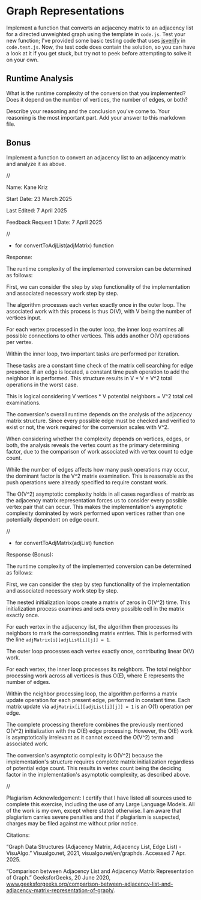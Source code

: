 # Graph Representations

Implement a function that converts an adjacency matrix to an adjacency list for
a directed unweighted graph using the template in `code.js`. Test your new
function; I've provided some basic testing code that uses
[jsverify](https://jsverify.github.io/) in `code.test.js`. Now, the test code
does contain the solution, so you can have a look at it if you get stuck, but
try not to peek before attempting to solve it on your own.

## Runtime Analysis

What is the runtime complexity of the conversion that you implemented? Does it
depend on the number of vertices, the number of edges, or both?

Describe your reasoning and the conclusion you've come to. Your reasoning is the
most important part. Add your answer to this markdown file.

## Bonus

Implement a function to convert an adjacency list to an adjacency matrix and
analyze it as above.


//


Name: Kane Kriz

Start Date: 23 March 2025

Last Edited: 7 April 2025

Feedback Request 1 Date: 7 April 2025


//


* for convertToAdjList(adjMatrix) function

Response:


The runtime complexity of the implemented conversion can be determined as follows:

First, we can consider the step by step functionality of the implementation and associated necessary work step by step. 

The algorithm processes each vertex exactly once in the outer loop.
The associated work with this process is thus O(V), with V being the number of vertices input.

For each vertex processed in the outer loop, the inner loop examines all possible connections to other vertices.
This adds another O(V) operations per vertex.

Within the inner loop, two important tasks are performed per iteration.

These tasks are a constant time check of the matrix cell searching for edge presence.
If an edge is located, a constant time push operation to add the neighbor in is performed.
This structure results in V * V = V^2 total operations in the worst case.

This is logical considering V vertices * V potential neighbors = V^2 total cell examinations.

The conversion's overall runtime depends on the analysis of the adjacency matrix structure. 
Since every possible edge must be checked and verified to exist or not, the work required for the conversion scales with V^2.

When considering whether the complexity depends on vertices, edges, or both, the analysis reveals the vertex count as the primary determining factor, due to the comparison of work associated with vertex count to edge count.

While the number of edges affects how many push operations may occur, the dominant factor is the V^2 matrix examination.
This is reasonable as the push operations were already specified to require constant work.

The O(V^2) asymptotic complexity holds in all cases regardless of matrix as the adjacency matrix representation forces us to consider every possible vertex pair that can occur.
This makes the implementation's asymptotic complexity dominated by work performed upon vertices rather than one potentially dependent on edge count.


//


* for convertToAdjMatrix(adjList) function

Response (Bonus):


The runtime complexity of the implemented conversion can be determined as follows:

First, we can consider the step by step functionality of the implementation and associated necessary work step by step. 

The nested initialization loops create a matrix of zeros in O(V^2) time.
This initialization process examines and sets every possible cell in the matrix exactly once.

For each vertex in the adjacency list, the algorithm then processes its neighbors to mark the corresponding matrix entries.
This is performed with the line `adjMatrix[i][adjList[i][j]] = 1`.

The outer loop processes each vertex exactly once, contributing linear O(V) work.

For each vertex, the inner loop processes its neighbors.
The total neighbor processing work across all vertices is thus O(E), where E represents the number of edges.

Within the neighbor processing loop, the algorithm performs a matrix update operation for each present edge, performed in constant time. 
Each matrix update via `adjMatrix[i][adjList[i][j]] = 1` is an O(1) operation per edge.

The complete processing therefore combines the previously mentioned O(V^2) initialization with the O(E) edge processing.
However, the O(E) work is asymptotically irrelevant as it cannot exceed the O(V^2) term and associated work.

The conversion's asymptotic complexity is O(V^2) because the implementation's structure requires complete matrix initialization regardless of potential edge count.
This results in vertex count being the deciding factor in the implementation's asymptotic complexity, as described above.


//


Plagiarism Acknowledgement: I certify that I have listed all sources used to complete this exercise, including the use of any Large Language Models. All of the work is my own, except where stated otherwise. I am aware that plagiarism carries severe penalties and that if plagiarism is suspected, charges may be filed against me without prior notice.


Citations:

“Graph Data Structures (Adjacency Matrix, Adjacency List, Edge List) - VisuAlgo.” Visualgo.net, 2021, visualgo.net/en/graphds. Accessed 7 Apr. 2025.

“Comparison between Adjacency List and Adjacency Matrix Representation of Graph.” GeeksforGeeks, 20 June 2020, www.geeksforgeeks.org/comparison-between-adjacency-list-and-adjacency-matrix-representation-of-graph/.
